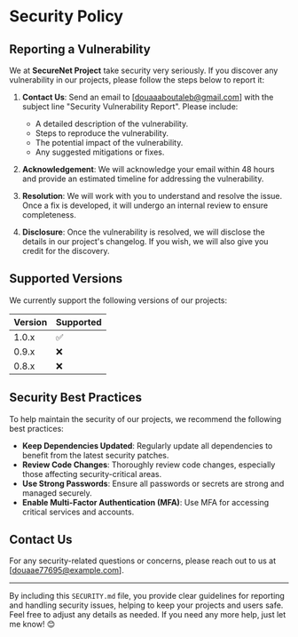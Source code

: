 # Security Policy

## Reporting a Vulnerability

We at **SecureNet Project** take security very seriously. If you discover any vulnerability in our projects, please follow the steps below to report it:

1. **Contact Us**: Send an email to [douaaaboutaleb@gmail.com] with the subject line "Security Vulnerability Report". Please include:
   - A detailed description of the vulnerability.
   - Steps to reproduce the vulnerability.
   - The potential impact of the vulnerability.
   - Any suggested mitigations or fixes.

2. **Acknowledgement**: We will acknowledge your email within 48 hours and provide an estimated timeline for addressing the vulnerability.

3. **Resolution**: We will work with you to understand and resolve the issue. Once a fix is developed, it will undergo an internal review to ensure completeness.

4. **Disclosure**: Once the vulnerability is resolved, we will disclose the details in our project's changelog. If you wish, we will also give you credit for the discovery.

## Supported Versions

We currently support the following versions of our projects:

| Version | Supported          |
|---------|--------------------|
| 1.0.x   | :white_check_mark: |
| 0.9.x   | :x:                |
| 0.8.x   | :x:                |

## Security Best Practices

To help maintain the security of our projects, we recommend the following best practices:

- **Keep Dependencies Updated**: Regularly update all dependencies to benefit from the latest security patches.
- **Review Code Changes**: Thoroughly review code changes, especially those affecting security-critical areas.
- **Use Strong Passwords**: Ensure all passwords or secrets are strong and managed securely.
- **Enable Multi-Factor Authentication (MFA)**: Use MFA for accessing critical services and accounts.

## Contact Us

For any security-related questions or concerns, please reach out to us at [douaae77695@example.com].

---

By including this `SECURITY.md` file, you provide clear guidelines for reporting and handling security issues, helping to keep your projects and users safe. Feel free to adjust any details as needed. If you need any more help, just let me know! 😊
